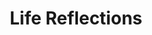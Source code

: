 ---
layout: posts_by_category
categories: life_reflections
title: Life Reflections
permalink: /category/life_reflections
---